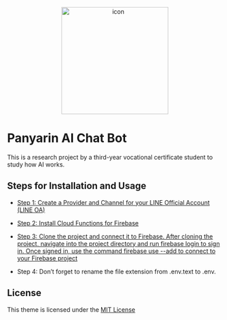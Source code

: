 
<div align="center" >
    <img src="https://i.postimg.cc/SKk6b8TS/panyarin.png" alt="icon" width="250" height="250" >
</div>


# Panyarin AI  Chat Bot

This is a research project by a third-year vocational certificate student to study how AI works.




## Steps for Installation and Usage


 - [Step 1: Create a Provider and Channel for your LINE Official Account (LINE OA)](https://medium.com/linedevth/%E0%B8%9B%E0%B8%90%E0%B8%A1%E0%B8%9A%E0%B8%97%E0%B8%81%E0%B8%B2%E0%B8%A3%E0%B8%AA%E0%B8%A3%E0%B9%89%E0%B8%B2%E0%B8%87-line-bot-b2cb90643901)
 - [Step 2: Install Cloud Functions for Firebase](https://medium.com/firebasethailand/cloud-functions-for-firebase-2nd-gen-cdda33bbd7dd)
 
 - [Step 3: Clone the project and connect it to Firebase. After cloning the project, navigate into the project directory and run firebase login to sign in. Once signed in, use the command firebase use --add to connect to your Firebase project](https://stackoverflow.com/questions/36432458/how-do-i-switch-apps-from-the-firebase-cli)
 - Step 4: Don’t forget to rename the file extension from .env.text to .env.


## License

This theme is licensed under the [MIT License](https://choosealicense.com/licenses/mit/)


